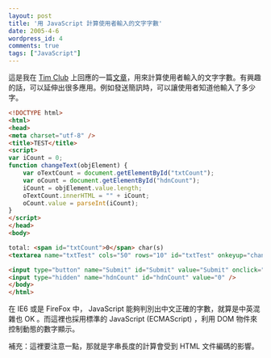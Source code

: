 ```yaml
---
layout: post
title: '用 JavaScript 計算使用者輸入的文字字數'
date: 2005-4-6
wordpress_id: 4
comments: true
tags: ["JavaScript"]
---
```


這是我在 [Tim Club](http://timteam.org/) 上回應的一篇[文章](http://timteam.org/?TIM=FORUM&amp;FORUM=1&amp;ShowDocument=13453#TIM13453)，用來計算使用者輸入的文字字數。有興趣的話，可以延伸出很多應用。例如發送簡訊時，可以讓使用者知道他輸入了多少字。

<!--more-->

```html
<!DOCTYPE html>
<html>
<head>
<meta charset="utf-8" />
<title>TEST</title>
<script>
var iCount = 0;
function changeText(objElement) {
    var oTextCount = document.getElementById("txtCount");
    var oCount = document.getElementById("hdnCount");
    iCount = objElement.value.length;
    oTextCount.innerHTML = "" + iCount;
    oCount.value = parseInt(iCount);
}
</script>
</head>
<body>

total: <span id="txtCount">0</span> char(s)
<textarea name="txtTest" cols="50" rows="10" id="txtTest" onkeyup="changeText(this);"></textarea>

<input type="button" name="Submit" id="Submit" value="Submit" onclick="alert(document.getElementById('hdnCount').value);" />
<input type="hidden" name="hdnCount" id="hdnCount" value="0" />
</body>
</html>

```

在 IE6 或是 FireFox 中， JavaScript 能夠判別出中文正確的字數，就算是中英混雜也 OK 。而這裡也採用標準的 JavaScript (ECMAScript) ，利用 DOM 物件來控制動態的數字顯示。

補充：這裡要注意一點，那就是字串長度的計算會受到 HTML 文件編碼的影響。

